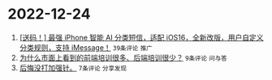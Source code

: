 # 2022-12-24

1. [[送码！] 最强 iPhone 智能 AI 分类短信，适配 iOS16，全新改版，用户自定义分类规则，支持 iMessage！](https://www.v2ex.com/t/904407) `39条评论` `推广`
1. [为什么市面上看到的前端培训很多、后端培训很少？](https://www.v2ex.com/t/904415) `9条评论` `问与答`
1. [后悔没打加强针。](https://www.v2ex.com/t/904425) `7条评论` `分享发现`
